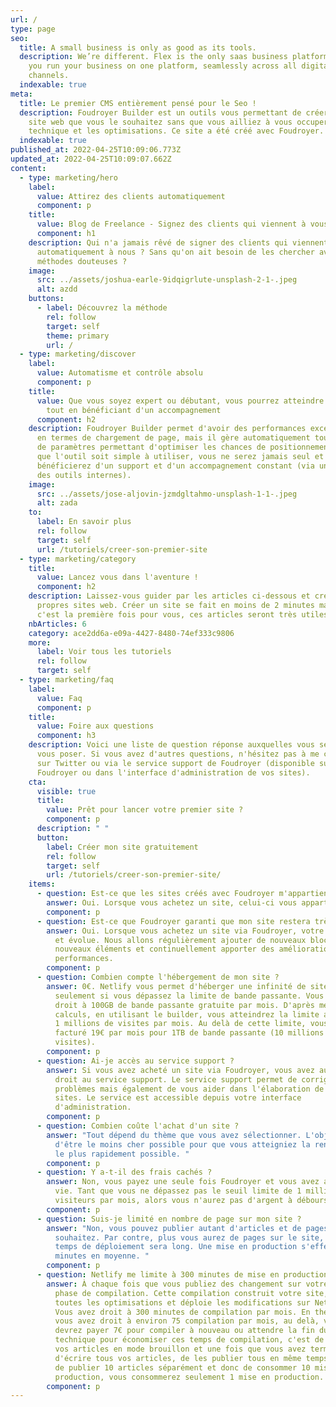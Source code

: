 ```yaml
---
url: /
type: page
seo:
  title: A small business is only as good as its tools.
  description: We’re different. Flex is the only saas business platform that lets
    you run your business on one platform, seamlessly across all digital
    channels.
  indexable: true
meta:
  title: Le premier CMS entièrement pensé pour le Seo !
  description: Foudroyer Builder est un outils vous permettant de créer autant de
    site web que vous le souhaitez sans que vous ailliez à vous occuper de la
    technique et les optimisations. Ce site a été créé avec Foudroyer.
  indexable: true
published_at: 2022-04-25T10:09:06.773Z
updated_at: 2022-04-25T10:09:07.662Z
content:
  - type: marketing/hero
    label:
      value: Attirez des clients automatiquement
      component: p
    title:
      value: Blog de Freelance - Signez des clients qui viennent à vous
      component: h1
    description: Qui n'a jamais rêvé de signer des clients qui viennent
      automatiquement à nous ? Sans qu'on ait besoin de les chercher avec des
      méthodes douteuses ?
    image:
      src: ../assets/joshua-earle-9idqigrlute-unsplash-2-1-.jpeg
      alt: azdd
    buttons:
      - label: Découvrez la méthode
        rel: follow
        target: self
        theme: primary
        url: /
  - type: marketing/discover
    label:
      value: Automatisme et contrôle absolu
      component: p
    title:
      value: Que vous soyez expert ou débutant, vous pourrez atteindre les sommets
        tout en bénéficiant d'un accompagnement
      component: h2
    description: Foudroyer Builder permet d'avoir des performances exceptionnelles
      en termes de chargement de page, mais il gère automatiquement tout un tas
      de paramètres permettant d'optimiser les chances de positionnement. Bien
      que l'outil soit simple à utiliser, vous ne serez jamais seul et vous
      bénéficierez d'un support et d'un accompagnement constant (via un chat et
      des outils internes).
    image:
      src: ../assets/jose-aljovin-jzmdgltahmo-unsplash-1-1-.jpeg
      alt: zada
    to:
      label: En savoir plus
      rel: follow
      target: self
      url: /tutoriels/creer-son-premier-site
  - type: marketing/category
    title:
      value: Lancez vous dans l'aventure !
      component: h2
    description: Laissez-vous guider par les articles ci-dessous et créer vos
      propres sites web. Créer un site se fait en moins de 2 minutes mais si
      c'est la première fois pour vous, ces articles seront très utiles.
    nbArticles: 6
    category: ace2dd6a-e09a-4427-8480-74ef333c9806
    more:
      label: Voir tous les tutoriels
      rel: follow
      target: self
  - type: marketing/faq
    label:
      value: Faq
      component: p
    title:
      value: Foire aux questions
      component: h3
    description: Voici une liste de question réponse auxquelles vous seriez amener à
      vous poser. Si vous avez d'autres questions, n'hésitez pas à me contacter
      sur Twitter ou via le service support de Foudroyer (disponible sur
      Foudroyer ou dans l'interface d'administration de vos sites).
    cta:
      visible: true
      title:
        value: Prêt pour lancer votre premier site ?
        component: p
      description: " "
      button:
        label: Créer mon site gratuitement
        rel: follow
        target: self
        url: /tutoriels/creer-son-premier-site/
    items:
      - question: Est-ce que les sites créés avec Foudroyer m'appartiennent à 100% ?
        answer: Oui. Lorsque vous achetez un site, celui-ci vous appartient à vie !
        component: p
      - question: Est-ce que Foudroyer garanti que mon site restera très optimisé ?
        answer: Oui. Lorsque vous achetez un site via Foudroyer, votre site reste vivant
          et évolue. Nous allons régulièrement ajouter de nouveaux blocs, de
          nouveaux éléments et continuellement apporter des améliorations de
          performances.
        component: p
      - question: Combien compte l'hébergement de mon site ?
        answer: 0€. Netlify vous permet d'héberger une infinité de site et vous facture
          seulement si vous dépassez la limite de bande passante. Vous avez
          droit à 100GB de bande passante gratuite par mois. D'après mes
          calculs, en utilisant le builder, vous atteindrez la limite au bout de
          1 millions de visites par mois. Au delà de cette limite, vous serez
          facturé 19€ par mois pour 1TB de bande passante (10 millions de
          visites).
        component: p
      - question: Ai-je accès au service support ?
        answer: Si vous avez acheté un site via Foudroyer, vous avez automatiquement
          droit au service support. Le service support permet de corriger des
          problèmes mais également de vous aider dans l'élaboration de vos
          sites. Le service est accessible depuis votre interface
          d'administration.
        component: p
      - question: Combien coûte l'achat d'un site ?
        answer: "Tout dépend du thème que vous avez sélectionner. L'objectif reste
          d'être le moins cher possible pour que vous atteigniez la rentabilité
          le plus rapidement possible. "
        component: p
      - question: Y a-t-il des frais cachés ?
        answer: Non, vous payez une seule fois Foudroyer et vous avez accès au service à
          vie. Tant que vous ne dépassez pas le seuil limite de 1 million de
          visiteurs par mois, alors vous n'aurez pas d'argent à débourser.
        component: p
      - question: Suis-je limité en nombre de page sur mon site ?
        answer: "Non, vous pouvez publier autant d'articles et de pages que vous
          souhaitez. Par contre, plus vous aurez de pages sur le site, plus le
          temps de déploiement sera long. Une mise en production s'effectue en 3
          minutes en moyenne. "
        component: p
      - question: Netlify me limite à 300 minutes de mise en production par mois ?
        answer: À chaque fois que vous publiez des changement sur votre site, il y a une
          phase de compilation. Cette compilation construit votre site, fait
          toutes les optimisations et déploie les modifications sur Netlify.
          Vous avez droit à 300 minutes de compilation par mois. En théorie,
          vous avez droit à environ 75 compilation par mois, au delà, vous
          devrez payer 7€ pour compiler à nouveau ou attendre la fin du mois. La
          technique pour économiser ces temps de compilation, c'est de mettre
          vos articles en mode brouillon et une fois que vous avez terminé
          d'écrire tous vos articles, de les publier tous en même temps. Au lieu
          de publier 10 articles séparément et donc de consommer 10 mises en
          production, vous consommerez seulement 1 mise en production.
        component: p
---
```

